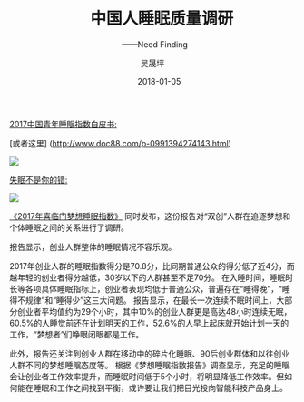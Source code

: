 ﻿---
layout:     post
title:      中国人睡眠质量调研
subtitle:   ——Need Finding
date:       2018-01-05
author:     吴晟坪
header-img: img/Survey_bg.jpg
catalog: true
tags:
    - Survey
---

[2017中国青年睡眠指数白皮书:](http://news.qq.com/cross/20170320/4ZtR8R31.html)

[或者这里] (http://www.doc88.com/p-0991394274143.html)

![](http://inews.gtimg.com/newsapp_ls/0/1288305729/0)

[失眠不是你的错:](https://book.douban.com/subject/19989329/)

![](https://img1.doubanio.com/lpic/s23009107.jpg)


[《2017年喜临门梦想睡眠指数》](https://wenku.baidu.com/view/a82fe440bfd5b9f3f90f76c66137ee06eff94e24.html) 同时发布，这份报告对“双创”人群在追逐梦想和个体睡眠之间的关系进行了调研。

报告显示，创业人群整体的睡眠情况不容乐观。

2017年创业人群的睡眠指数得分是70.8分，比同期普通公众的得分低了近4分，而越年轻的创业者得分越低，30岁以下的人群甚至不足70分。
在入睡时间，睡眠时长等各项具体睡眠指标上，创业者表现均低于普通公众，普遍存在“睡得晚”，“睡得不规律”和“睡得少”这三大问题。
报告显示，在最长一次连续不眠时间上，大部分创业者平均值约为29个小时，其中10%的创业人群更是高达48小时连续无眠，60.5%的人睡觉前还在计划明天的工作，52.6%的人早上起床就开始计划一天的工作，“梦想者”们睁眼闭眼都是工作。

此外，报告还关注到创业人群在移动中的碎片化睡眠、90后创业群体和以往创业人群不同的梦想睡眠态度等。
根据《梦想睡眠指数报告》调查显示，充足的睡眠会让创业者工作效率提升，而睡眠时间低于5个小时，将明显降低工作效率。但如何能在睡眠和工作之间找到平衡，或许要让我们把目光投向智能科技产品身上。
